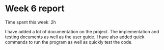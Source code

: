 # Week 6 report

Time spent this week: 2h

I have added a lot of documentation on the project. The implementation and testing documents as well as the user guide. I have also added quick commands to run the program as well as quickly test the code.
